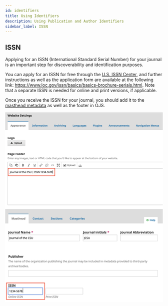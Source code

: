 ```yaml
---
id: identifiers
title: Using Identifiers
description: Using Publication and Author Identifiers
sidebar_label: ISSN
---
```


## ISSN
Applying for an ISSN (International Standard Serial Number) for your journal is an important step for discoverability and identification purposes.

You can apply for an ISSN for free through the [U.S. ISSN Center](http://www.loc.gov/issn/), and further instructions as well as the application form are available at the following link: https://www.loc.gov/issn/basics/basics-brochure-serials.html. Note that a separate ISSN is needed for online and print versions, if applicable.

Once you receive the ISSN for your journal, you should add it to the [masthead metadata](https://docs.pkp.sfu.ca/learning-ojs/en/journal-setup#masthead) as well as the footer in OJS.

![issn1](assets/issn1.png)
![issn2](assets/issn2.png)
